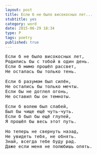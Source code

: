 ```yaml
---
layout: post
title: Если б не было високосных лет...
stubtitle: yes
category: word
date: 2015-06-29 18:34
type: P
tags: poetry
published: true
---
```


<pre>
Если б не было високосных лет,
Родились бы с тобой в один день.
Если б мимо прошёл рассвет,
Не осталась бы только тень.

Если б разумом был силён,
Не остались бы только мечты.
Если бы не дотлел огонь,
Не оставил бы он темноты.

Если б волею был слабей,
Был бы чище ещё чуть-чуть.
Если б был бы ещё глупей,
Я прошёл бы весь этот путь.

Но теперь не свернуть назад,
Не увидеть тебя, не обнять.
Знай, всегда тебе буду рад.
Даже если меня не полюбишь опять.
</pre>
